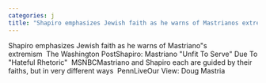 ```yaml
---
categories: j
title: "Shapiro emphasizes Jewish faith as he warns of Mastrianos extremism  The Washington Post"
---
```

Shapiro emphasizes Jewish faith as he warns of Mastriano"s extremism&nbsp;&nbsp;The Washington PostShapiro: Mastriano "Unfit To Serve" Due To "Hateful Rhetoric"&nbsp;&nbsp;MSNBCMastriano and Shapiro each are guided by their faiths, but in very different ways&nbsp;&nbsp;PennLiveOur View: Doug Mastria